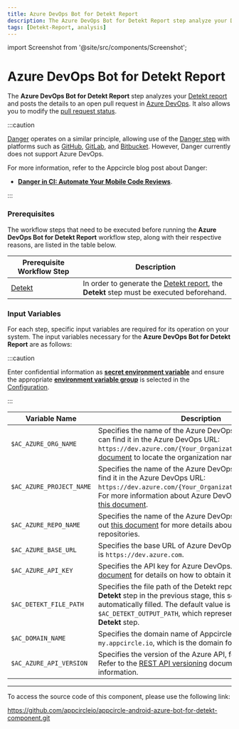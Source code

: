 ```yaml
---
title: Azure DevOps Bot for Detekt Report
description: The Azure DevOps Bot for Detekt Report step analyze your Detekt report and post the report details within the opened pull request in Azure DevOps.
tags: [Detekt-Report, analysis]
---
```


import Screenshot from '@site/src/components/Screenshot';

# Azure DevOps Bot for Detekt Report

The **Azure DevOps Bot for Detekt Report** step analyzes your [Detekt report](https://detekt.dev/docs/introduction/reporting/) and posts the details to an open pull request in [Azure DevOps](https://learn.microsoft.com/en-us/azure/devops/). It also allows you to modify the [pull request status](https://learn.microsoft.com/en-us/rest/api/azure/devops/git/pull-request-statuses).

:::caution

[Danger](https://danger.systems/) operates on a similar principle, allowing use of the [Danger step](https://docs.appcircle.io/workflows/common-workflow-steps/#code-reviews-with-danger) with platforms such as [GitHub](https://github.com/), [GitLab](https://about.gitlab.com/), and [Bitbucket](https://bitbucket.org/product/guides/getting-started/overview#a-brief-overview-of-bitbucket). However, Danger currently does not support Azure DevOps.

For more information, refer to the Appcircle blog post about Danger:
- [**Danger in CI: Automate Your Mobile Code Reviews**](https://appcircle.io/blog/danger-in-ci-automate-your-mobile-code-reviews).

:::

### Prerequisites

The workflow steps that need to be executed before running the **Azure DevOps Bot for Detekt Report** workflow step, along with their respective reasons, are listed in the table below.

| Prerequisite Workflow Step                       | Description                                      |
 |-------------------------------------------------|--------------------------------------------------|
 | [Detekt](https://docs.appcircle.io/workflows/android-specific-workflow-steps/#detekt) | In order to generate the [Detekt report](https://detekt.dev/docs/introduction/reporting/), the **Detekt** step must be executed beforehand.  |

<Screenshot url='https://cdn.appcircle.io/docs/assets/android-workflow-components-azure-bot-for-detekt-report_1.png'/>

### Input Variables
For each step, specific input variables are required for its operation on your system. The input variables necessary for the **Azure DevOps Bot for Detekt Report** are as follows:

<Screenshot url='https://cdn.appcircle.io/docs/assets/android-workflow-components-azure-bot-for-detekt-report_2.png'/>

:::caution

Enter confidential information as [**secret environment variable**](https://docs.appcircle.io/environment-variables/managing-variables#adding-key-and-text-based-value-pairs) and ensure the appropriate [**environment variable group**](https://docs.appcircle.io/environment-variables/managing-variables#using-environment-variable-groups-in-builds) is selected in the [Configuration](https://docs.appcircle.io/build/build-profile-configuration/).

:::

| Variable Name              | Description                                    | Status |
|----------------------------|------------------------------------------------|--------|
| `$AC_AZURE_ORG_NAME`       | Specifies the name of the Azure DevOps organization. You can find it in the Azure DevOps URL:  `https://dev.azure.com/{Your_Organization}`. Check out [this document](https://learn.microsoft.com/en-us/answers/questions/1080972/find-organization-name) to locate the organization name. | Required |
| `$AC_AZURE_PROJECT_NAME`   | Specifies the name of the Azure DevOps project. You can find it in the Azure DevOps URL: `https://dev.azure.com/{Your_Organization}/{Your_Project}`. For more information about Azure DevOps projects, refer to [this document](https://learn.microsoft.com/en-us/azure/devops/user-guide/project-admin-tutorial?toc=%2Fazure%2Fdevops%2Forganizations%2Ftoc.json&view=azure-devops). | Required |
| `$AC_AZURE_REPO_NAME`      | Specifies the name of the Azure DevOps repository. Check out [this document](https://learn.microsoft.com/en-us/azure/devops/repos/git/repository-settings) for more details about Azure DevOps repositories. | Required |
| `$AC_AZURE_BASE_URL`       | Specifies the base URL of Azure DevOps. The default value is `https://dev.azure.com`. | Required |
| `$AC_AZURE_API_KEY`        | Specifies the API key for Azure DevOps. Refer to [this document](https://learn.microsoft.com/en-us/azure/devops/organizations/accounts/use-personal-access-tokens-to-authenticate) for details on how to obtain it. | Required |
| `$AC_DETEKT_FILE_PATH`     | Specifies the file path of the Detekt report. If you used the **Detekt** step in the previous stage, this section will be automatically filled. The default value is `$AC_DETEKT_OUTPUT_PATH`, which represents the output of the **Detekt** step. | Required |
| `$AC_DOMAIN_NAME`          | Specifies the domain name of Appcircle. The default value is `my.appcircle.io`, which is the domain for Appcircle Cloud. | Required |
| `$AC_AZURE_API_VERSION`    | Specifies the version of the Azure API, for example: `7.1`. Refer to the [REST API versioning](https://learn.microsoft.com/en-us/azure/devops/integrate/concepts/rest-api-versioning) document for more information. | Required |

---

To access the source code of this component, please use the following link:

https://github.com/appcircleio/appcircle-android-azure-bot-for-detekt-component.git